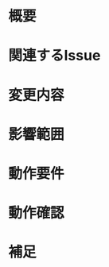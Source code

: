 # 概要
<!-- 変更の目的 もしくは 関連する Issue 番号 -->

# 関連するIssue
<!-- Githubのissueやチケットのリンク -->

# 変更内容
<!-- ビューの変更がある場合はスクショによる比較などがあるとわかりやすい -->

# 影響範囲
<!-- この関数を変更したのでこの機能にも影響がある、など -->

# 動作要件
<!-- 動作に必要な 環境変数 / 依存関係 / DBの更新 など -->

# 動作確認
<!-- 動作を確認する手順など -->

# 補足
<!-- レビューをする際に見てほしい点、ローカル環境で試す際の注意点、など -->
